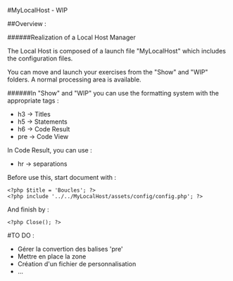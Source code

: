 #MyLocalHost - WIP

##Overview :

######Realization of a Local Host Manager

The Local Host is composed of a launch file "MyLocalHost" which includes the configuration files.


You can move and launch your exercises from the "Show" and "WIP" folders.
A normal processing area is available.

######In "Show" and "WIP" you can use the formatting system with the appropriate tags :
- h3 -> Titles 
- h5 -> Statements
- h6 -> Code Result
- pre -> Code View

In Code Result, you can use :
- hr -> separations



Before use this, start document with : 

```
<?php $title = 'Boucles'; ?>
<?php include '../../MyLocalHost/assets/config/config.php'; ?>
```

And finish by :
```
<?php Close(); ?>
```



#TO DO :

- Gérer la convertion des balises 'pre'
- Mettre en place la zone 
- Création d'un fichier de personnalisation 
- ...
